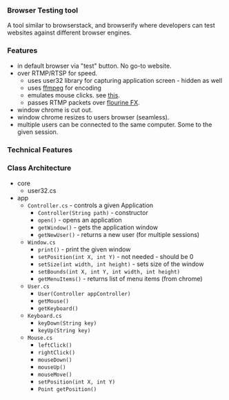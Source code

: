 ### Browser Testing tool

A tool similar to browserstack, and browserify where developers can test websites against different browser engines.


### Features

- in default browser via "test" button. No go-to website.
- over RTMP/RTSP for speed.
	- uses user32 library for capturing application screen - hidden as well
	- uses [ffmpeg](http://www.ffmpeg-csharp.com/) for encoding
	- emulates mouse clicks. see [this](http://homeofcox-cs.blogspot.com/2008/07/c-simulate-mouse-and-keyboard-events.html).
	- passes RTMP packets over [flourine FX](http://www.fluorinefx.com/).
- window chrome is cut out. 
- window chrome resizes to users browser (seamless).
- multiple users can be connected to the same computer. Some to the given session.


### Technical Features




### Class Architecture

- core
	- user32.cs
- app
	- `Controller.cs` - controls a given Application
		- `Controller(String path)` - constructor
		- `open()` - opens an application
		- `getWindow()` - gets the application window
		- `getNewUser()` - returns a new user (for multiple sessions) 
	- `Window.cs`
		- `print()` - print the given window
		- `setPosition(int X, int Y)` - not needed - should be 0
		- `setSize(int width, int height)` - sets size of the window
		- `setBounds(int X, int Y, int width, int height)`
		- `getMenuItems()` - returns list of menu items (from chrome)
	- `User.cs`
		- `User(Controller appController)`
		- `getMouse()`
		- `getKeyboard()`
	- `Keyboard.cs`
		- `keyDown(String key)`
		- `keyUp(String key)`
	- `Mouse.cs`
		- `leftClick()`
		- `rightClick()`
		- `mouseDown()`
		- `mouseUp()`
		- `mouseMove()`
		- `setPosition(int X, int Y)`
		- `Point getPosition()`